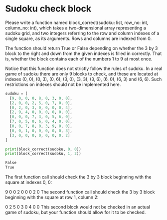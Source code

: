 
# Sudoku check block

Please write a function named block_correct(sudoku: list, row_no: int, column_no: int), which takes a two-dimensional array representing a sudoku grid, and two integers referring to the row and column indexes of a single square, as its arguments. Rows and columns are indexed from 0.

The function should return True or False depending on whether the 3 by 3 block to the right and down from the given indexes is filled in correctly. That is, whether the block contains each of the numbers 1 to 9 at most once.

Notice that this function does not strictly follow the rules of sudoku. In a real game of sudoku there are only 9 blocks to check, and these are located at indexes (0, 0), (0, 3), (0, 6), (3, 0), (3, 3), (3, 6), (6, 0), (6, 3) and (6, 6). Such restrictions on indexes should not be implemented here.

```python
sudoku = [
  [9, 0, 0, 0, 8, 0, 3, 0, 0],
  [2, 0, 0, 2, 5, 0, 7, 0, 0],
  [0, 2, 0, 3, 0, 0, 0, 0, 4],
  [2, 9, 4, 0, 0, 0, 0, 0, 0],
  [0, 0, 0, 7, 3, 0, 5, 6, 0],
  [7, 0, 5, 0, 6, 0, 4, 0, 0],
  [0, 0, 7, 8, 0, 3, 9, 0, 0],
  [0, 0, 1, 0, 0, 0, 0, 0, 3],
  [3, 0, 0, 0, 0, 0, 0, 0, 2]
]

print(block_correct(sudoku, 0, 0))
print(block_correct(sudoku, 1, 2))
```

```markdown
False
True
```

The first function call should check the 3 by 3 block beginning with the square at indexes 0, 0:

9 0 0
2 0 0
0 2 0
The second function call should check the 3 by 3 block beginning with the square at row 1, column 2:

0 2 5
0 3 0
4 0 0
This second block would not be checked in an actual game of sudoku, but your function should allow for it to be checked.
